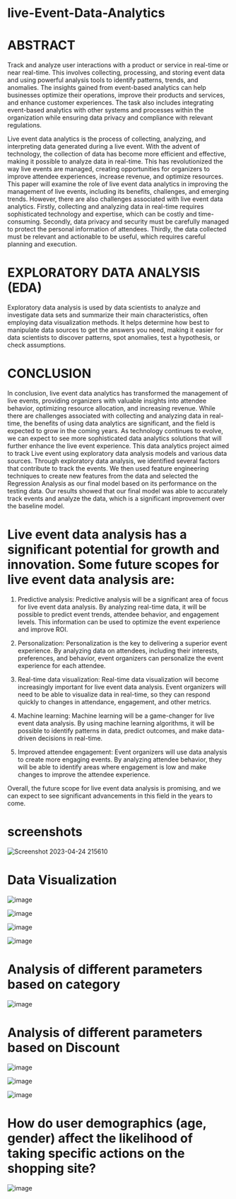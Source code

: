 # live-Event-Data-Analytics
# ABSTRACT 

Track and analyze user interactions with a product or service in real-time or near real-time. This involves collecting, processing, and storing event data and using powerful analysis tools to identify patterns, trends, and anomalies. The insights gained from event-based analytics can help businesses optimize their operations, improve their products and services, and enhance customer experiences. The task also includes integrating event-based analytics with other systems and processes within the organization while ensuring data privacy and compliance with relevant regulations. 

Live event data analytics is the process of collecting, analyzing, and interpreting data generated during a live event. With the advent of technology, the collection of data has become more efficient and effective, making it possible to analyze data in real-time. This has 
revolutionized the way live events are managed, creating opportunities for organizers to improve attendee experiences, increase revenue, and optimize resources. This paper will examine the role of live event data analytics in improving the management of live events, including its benefits, challenges, and emerging trends. However, there are also challenges associated with live event data analytics. Firstly, collecting and analyzing data in real-time requires sophisticated technology and expertise, which can be costly and time-consuming. Secondly, data privacy and security must be carefully managed to protect the personal information of attendees. Thirdly, the data collected must be relevant and actionable to be useful, which requires careful planning and execution. 

# EXPLORATORY DATA ANALYSIS (EDA) 
Exploratory data analysis is used by data scientists to analyze and investigate data sets and summarize their main characteristics, often employing data visualization methods. It helps determine how best to manipulate data sources to get the answers you need, making it easier for data scientists to discover patterns, spot anomalies, test a hypothesis, or check assumptions.

# CONCLUSION 

In conclusion, live event data analytics has transformed the management of live events, providing organizers with valuable insights into attendee behavior, optimizing resource allocation, and increasing revenue. While there are challenges associated with collecting and analyzing data in real-time, the benefits of using data analytics are significant, and the field is expected to grow in the coming years. As technology continues to evolve, we can expect to see more sophisticated data analytics solutions that will further enhance the live event experience. This data analytics project aimed to track Live event using exploratory data analysis models and various data sources. Through exploratory data analysis, we identified several factors that contribute to track the events. We then used feature engineering techniques to create new features from the data and selected the Regression Analysis as our final model based on its performance on the testing data. Our results showed that our final model was able to accurately track events and analyze the data, which is a significant improvement over the baseline model.

# Live event data analysis has a significant potential for growth and innovation. Some future scopes for live event data analysis are: 

1. Predictive analysis: Predictive analysis will be a significant area of focus for live event data analysis. By analyzing real-time data, it will be possible to predict event trends, attendee behavior, and engagement levels. This information can be used to optimize the event experience and improve ROI. 

2. Personalization: Personalization is the key to delivering a superior event experience. By analyzing data on attendees, including their interests, preferences, and behavior, event organizers can personalize the event experience for each attendee. 

3. Real-time data visualization: Real-time data visualization will become increasingly important for live event data analysis. Event organizers will need to be able to visualize data in real-time, so they can respond quickly to changes in attendance, engagement, and other metrics. 

4. Machine learning: Machine learning will be a game-changer for live event data analysis. By using machine learning algorithms, it will be possible to identify patterns in data, predict outcomes, and make data-driven decisions in real-time. 

5. Improved attendee engagement: Event organizers will use data analysis to create more engaging events. By analyzing attendee behavior, they will be able to identify areas where engagement is low and make changes to improve the attendee experience. 

Overall, the future scope for live event data analysis is promising, and we can expect to see significant advancements in this field in the years to come. 

# screenshots 
![Screenshot 2023-04-24 215610](https://github.com/rohitkamalay/live-Event-Data-Analytics/assets/65853505/fff72052-a47e-42b7-a37f-559b1b58f282)
# Data Visualization 
![image](https://github.com/rohitkamalay/live-Event-Data-Analytics/assets/65853505/a5b5dc2f-20e3-46f0-ba3c-695a2d8d2707)

![image](https://github.com/rohitkamalay/live-Event-Data-Analytics/assets/65853505/1c9c3bad-3d41-403a-989c-3db72f7b4128)

![image](https://github.com/rohitkamalay/live-Event-Data-Analytics/assets/65853505/7e338085-69d1-4125-89e1-6a3951e39398)

![image](https://github.com/rohitkamalay/live-Event-Data-Analytics/assets/65853505/b80e342a-d079-4edd-ab9a-ed827a8ddc40)

# Analysis of different parameters based on category
![image](https://github.com/rohitkamalay/live-Event-Data-Analytics/assets/65853505/00115992-d046-4c4c-8a89-57b8d2b255d8)
# Analysis of different parameters based on Discount
![image](https://github.com/rohitkamalay/live-Event-Data-Analytics/assets/65853505/131050a1-343f-4a1b-a1fa-4301c3530cdc)

![image](https://github.com/rohitkamalay/live-Event-Data-Analytics/assets/65853505/e69b19ba-b99a-4af8-a9e3-3626a8fdff19)

![image](https://github.com/rohitkamalay/live-Event-Data-Analytics/assets/65853505/c78d894e-bed2-4d21-aceb-f24285d923cb)

# How do user demographics (age, gender) affect the likelihood of taking specific actions on the shopping site?
![image](https://github.com/rohitkamalay/live-Event-Data-Analytics/assets/65853505/3f24d09d-ac9d-42ce-a107-c1550105b379)







